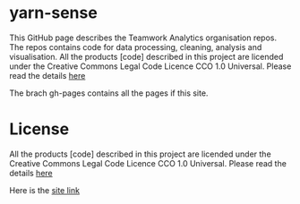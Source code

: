 # yarn-sense
This GitHub page describes the Teamwork Analytics organisation repos. The repos contains code for data processing, cleaning, analysis and visualisation. All the products [code] described in this project are licended under the Creative Commons Legal Code Licence CCO 1.0 Universal. Please read the details [here](https://github.com/Teamwork-Analytics/yarn-sense/blob/main/LICENSE)

The brach gh-pages contains all the pages if this site.

# License
All the products [code] described in this project are licended under the Creative Commons Legal Code Licence CCO 1.0 Universal. Please read the details [here](https://github.com/Teamwork-Analytics/yarn-sense/blob/main/LICENSE)

Here is the [site link](https://teamwork-analytics.github.io/yarn-sense/)
